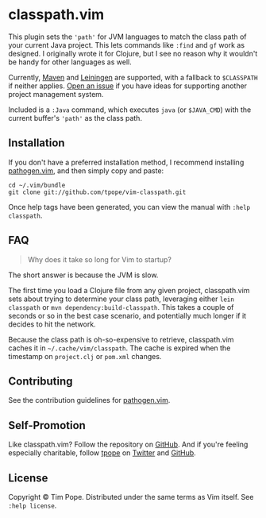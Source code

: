 # classpath.vim

This plugin sets the `'path'` for JVM languages to match the class path of
your current Java project.  This lets commands like `:find` and `gf` work as
designed.  I originally wrote it for Clojure, but I see no reason why it
wouldn't be handy for other languages as well.

Currently, [Maven][] and [Leiningen][] are supported, with a fallback to
`$CLASSPATH` if neither applies.  [Open an issue][GitHub issues] if you have
ideas for supporting another project management system.

Included is a `:Java` command, which executes `java` (or `$JAVA_CMD`) with the
current buffer's `'path'` as the class path.

[Maven]: http://maven.apache.org/
[Leiningen]: https://github.com/technomancy/leiningen
[GitHub issues]: https://github.com/tpope/vim-classpath/issues

## Installation

If you don't have a preferred installation method, I recommend
installing [pathogen.vim](https://github.com/tpope/vim-pathogen), and
then simply copy and paste:

    cd ~/.vim/bundle
    git clone git://github.com/tpope/vim-classpath.git

Once help tags have been generated, you can view the manual with
`:help classpath`.

## FAQ

> Why does it take so long for Vim to startup?

The short answer is because the JVM is slow.

The first time you load a Clojure file from any given project, classpath.vim
sets about trying to determine your class path, leveraging either
`lein classpath` or `mvn dependency:build-classpath`.  This takes a couple of
seconds or so in the best case scenario, and potentially much longer if it
decides to hit the network.

Because the class path is oh-so-expensive to retrieve, classpath.vim caches it
in `~/.cache/vim/classpath`.  The cache is expired when the timestamp on
`project.clj` or `pom.xml` changes.

## Contributing

See the contribution guidelines for
[pathogen.vim](https://github.com/tpope/vim-pathogen#readme).

## Self-Promotion

Like classpath.vim?  Follow the repository on
[GitHub](https://github.com/tpope/vim-classpath).  And if
you're feeling especially charitable, follow [tpope](http://tpo.pe/) on
[Twitter](http://twitter.com/tpope) and
[GitHub](https://github.com/tpope).

## License

Copyright © Tim Pope.  Distributed under the same terms as Vim itself.
See `:help license`.
